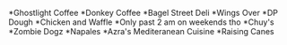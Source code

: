 *Ghostlight Coffee
*Donkey Coffee
*Bagel Street Deli
*Wings Over
*DP Dough
*Chicken and Waffle
  *Only past 2 am on weekends tho
*Chuy's
*Zombie Dogz
*Napales
*Azra's Mediteranean Cuisine
*Raising Canes
